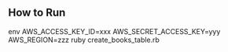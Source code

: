 ## How to Run

env AWS_ACCESS_KEY_ID=xxx AWS_SECRET_ACCESS_KEY=yyy AWS_REGION=zzz ruby create_books_table.rb
